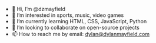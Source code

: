 - 👋 Hi, I’m @dzmayfield
- 👀 I’m interested in sports, music, video games
- 🌱 I’m currently learning HTML, CSS, JavaScript, Python
- 💞️ I’m looking to collaborate on open-source projects
- 📫 How to reach me by email: dylan@dylanmayfield.com

<!---
dzmayfield/dzmayfield is a ✨ special ✨ repository because its `README.md` (this file) appears on your GitHub profile.
You can click the Preview link to take a look at your changes.
--->
